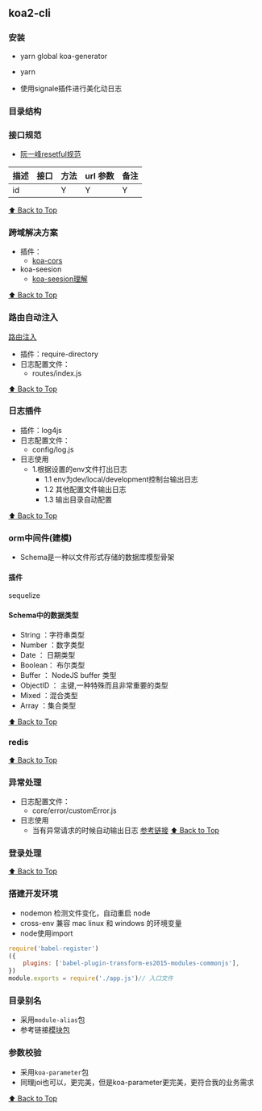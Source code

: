 ## koa2-cli

### 安装
- yarn global koa-generator

- yarn

* 使用signale插件进行美化动日志


### 目录结构


### 接口规范
- [阮一峰resetful规范](http://www.ruanyifeng.com/blog/2014/05/restful_api.html)


| 描述 | 接口  | 方法 | url 参数 | 备注 |
| ---------- | ----------- | ------- | ------ | -------- | 
| id | | Y | Y   | Y   |


[⬆ Back to Top](#目录结构)

### 跨域解决方案

- 插件： 
   - [koa-cors](https://www.npmjs.com/package/koa-cors)
- koa-seesion
   - [koa-seesion理解](https://github.com/iNuanfeng/blog/issues/1)

[⬆ Back to Top](#目录结构)

### 路由自动注入

[路由注入](https://juejin.im/post/5d255d05518825424d656e11)
- 插件：require-directory
- 日志配置文件：
   - routes/index.js

[⬆ Back to Top](#目录结构)
### 日志插件

- 插件：log4js
- 日志配置文件：
   - config/log.js
- 日志使用
   - 1.根据设置的env文件打出日志
      - 1.1 env为dev/local/development控制台输出日志
      - 1.2 其他配置文件输出日志
      - 1.3 输出目录自动配置

[⬆ Back to Top](#目录结构)

### orm中间件(建模)

* Schema是一种以文件形式存储的数据库模型骨架
#### 插件
   sequelize
####  Schema中的数据类型
- String ：字符串类型
- Number ：数字类型
- Date ： 日期类型
- Boolean： 布尔类型
- Buffer ： NodeJS buffer 类型
- ObjectID ： 主键,一种特殊而且非常重要的类型
- Mixed ：混合类型
- Array ：集合类型

[⬆ Back to Top](#目录结构)

### redis

[⬆ Back to Top](#目录结构)

### 异常处理
- 日志配置文件：
   - core/error/customError.js
- 日志使用
   - 当有异常请求的时候自动输出日志
[参考链接](http://neoyeelf.github.io/2018/04/29/koa%E4%B8%AD%E5%A6%82%E4%BD%95%E4%BC%98%E9%9B%85%E5%9C%B0%E5%A4%84%E7%90%86%E5%BC%82%E5%B8%B8/)
[⬆ Back to Top](#目录结构)

### 登录处理

[⬆ Back to Top](#目录结构)

### 搭建开发环境
- nodemon 检测文件变化，自动重启 node
- cross-env 兼容 mac linux 和 windows 的环境变量
- node使用import
``` js
require('babel-register')
({
    plugins: ['babel-plugin-transform-es2015-modules-commonjs'],
})
module.exports = require('./app.js')// 入口文件
```

### 目录别名

- 采用`module-alias`包
- 参考链接[模块包](https://www.npmjs.com/package/module-alias)


### 参数校验

- 采用`koa-parameter`包
- 同理joi也可以，更完美，但是koa-parameter更完美，更符合我的业务需求
  



[⬆ Back to Top](#目录结构)